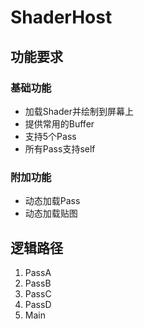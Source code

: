 # ShaderHost

## 功能要求

### 基础功能
* 加载Shader并绘制到屏幕上
* 提供常用的Buffer
* 支持5个Pass
* 所有Pass支持self

### 附加功能
* 动态加载Pass
* 动态加载贴图


## 逻辑路径

1. PassA
2. PassB
3. PassC
4. PassD
5. Main

